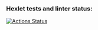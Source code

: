 ### Hexlet tests and linter status:
[![Actions Status](https://github.com/YuSpbPsb/qa-engineer-project-84/actions/workflows/hexlet-check.yml/badge.svg)](https://github.com/YuSpbPsb/qa-engineer-project-84/actions)